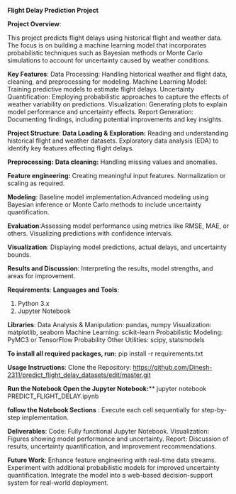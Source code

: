**Flight Delay Prediction Project**

**Project Overview**:

This project predicts flight delays using historical flight and weather data. The focus is on building a machine learning model that incorporates probabilistic techniques such as Bayesian methods or Monte Carlo simulations to account for uncertainty caused by weather conditions.

**Key Features**:
Data Processing: Handling historical weather and flight data, cleaning, and preprocessing for modeling.
Machine Learning Model: Training predictive models to estimate flight delays.
Uncertainty Quantification: Employing probabilistic approaches to capture the effects of weather variability on predictions.
Visualization: Generating plots to explain model performance and uncertainty effects.
Report Generation: Documenting findings, including potential improvements and key insights.

**Project Structure**:
**Data Loading & Exploration:** Reading and understanding historical flight and weather datasets. Exploratory data analysis (EDA) to identify key features affecting flight delays.

**Preprocessing:**
**Data cleaning:** Handling missing values and anomalies.

**Feature engineering:** Creating meaningful input features. Normalization or scaling as required.

**Modeling**: Baseline model implementation.Advanced modeling using Bayesian inference or Monte Carlo methods to include uncertainty quantification.

**Evaluation**:Assessing model performance using metrics like RMSE, MAE, or others. Visualizing predictions with confidence intervals.


**Visualization**: Displaying model predictions, actual delays, and uncertainty bounds.

**Results and Discussion**: Interpreting the results, model strengths, and areas for improvement.

**Requirements**:
**Languages and Tools**:
1. Python 3.x
2. Jupyter Notebook
   
**Libraries**:
Data Analysis & Manipulation: pandas, numpy
Visualization: matplotlib, seaborn
Machine Learning: scikit-learn
Probabilistic Modeling: PyMC3 or TensorFlow Probability
Other Utilities: scipy, statsmodels

**To install all required packages, run:** pip install -r requirements.txt
    
**Usage Instructions**:
Clone the Repository: https://github.com/Dinesh-2311/predict_flight_delay_datasets/edit/master.git

**Run the Notebook Open the Jupyter Notebook:**** jupyter notebook PREDICT_FLIGHT_DELAY.ipynb
 
**follow the Notebook Sections** : Execute each cell sequentially for step-by-step implementation.   

**Deliverables**:
Code: Fully functional Jupyter Notebook.
Visualization: Figures showing model performance and uncertainty.
Report: Discussion of results, uncertainty quantification, and improvement recommendations.

**Future Work**:
Enhance feature engineering with real-time data streams.
Experiment with additional probabilistic models for improved uncertainty quantification.
Integrate the model into a web-based decision-support system for real-world deployment.

